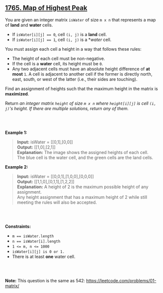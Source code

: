 ## [1765. Map of Highest Peak](https://leetcode.com/problems/map-of-highest-peak/description/)

You are given an integer matrix `isWater` of size `m x n` that represents a map of **land** and **water** cells.

* If `isWater[i][j] == 0`, cell `(i, j)` is a **land** cell.  
* If `isWater[i][j] == 1`, cell `(i, j)` is a **water* cell.


You must assign each cell a height in a way that follows these rules:

* The height of each cell must be non-negative.  
* If the cell is a **water** cell, its height must be `0`.  
* Any two adjacent cells must have an absolute height difference of **at most** `1`. A cell is adjacent to another cell if the former is directly north, east, south, or west of the latter (i.e., their sides are touching).
  
Find an assignment of heights such that the maximum height in the matrix is **maximized**.

Return *an integer matrix `height` of size `m x n` where `height[i][j]` is cell `(i, j)`'s height. If there are multiple solutions, return *any* of them.*

</br>
</br>

**Example 1:**



> **Input:** isWater = [[0,1],[0,0]]  
> **Output:** [[1,0],[2,1]]  
> **Explanation:** The image shows the assigned heights of each cell.  
> The blue cell is the water cell, and the green cells are the land cells.



**Example 2:**



> **Input:** isWater = [[0,0,1],[1,0,0],[0,0,0]]  
> **Output:** [[1,1,0],[0,1,1],[1,2,2]]  
> **Explanation:** A height of 2 is the maximum possible height of any assignment.  
> Any height assignment that has a maximum height of 2 while still meeting the rules will also be accepted.
 
</br>
</br>

**Constraints:**

* `m == isWater.length`  
* `n == isWater[i].length`  
* `1 <= m, n <= 1000`
* `isWater[i][j] is 0 or 1.`
* There is at least **one** water cell.
 
</br>
</br>

**Note:** This question is the same as 542: https://leetcode.com/problems/01-matrix/